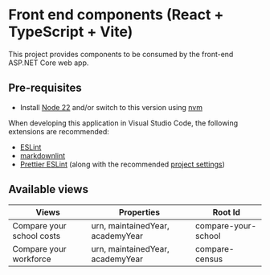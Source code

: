 # Front end components (React + TypeScript + Vite)

This project provides components to be consumed by the front-end ASP.NET Core web app.

## Pre-requisites

- Install [Node 22](https://nodejs.org/en/download) and/or switch to this version using [nvm](https://github.com/nvm-sh/nvm)

When developing this application in Visual Studio Code, the following extensions are recommended:

- [ESLint](https://marketplace.visualstudio.com/items?itemName=dbaeumer.vscode-eslint)
- [markdownlint](https://marketplace.visualstudio.com/items?itemName=DavidAnson.vscode-markdownlint)
- [Prettier ESLint](https://marketplace.visualstudio.com/items?itemName=rvest.vs-code-prettier-eslint)
(along with the recommended [project settings](https://marketplace.visualstudio.com/items?itemName=rvest.vs-code-prettier-eslint#project-settings))

## Available views

| Views                     | Properties                       | Root Id             |
|---------------------------|----------------------------------|---------------------|
| Compare your school costs | urn, maintainedYear, academyYear | compare-your-school |
| Compare your workforce    | urn, maintainedYear, academyYear | compare-census      |
